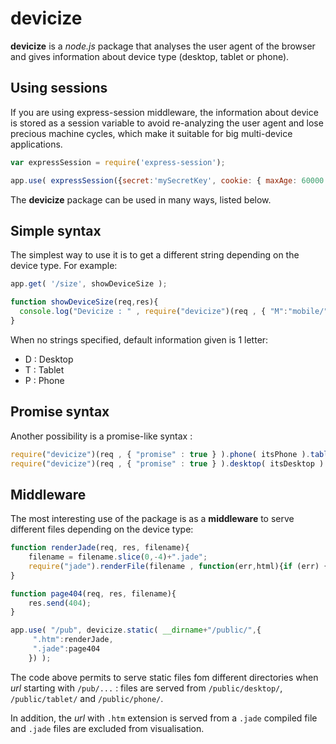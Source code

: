 # devicize #

**devicize** is a *node.js* package that analyses the user agent of the browser and gives information about device type (desktop, tablet or phone).

## Using sessions ##
If you are using express-session middleware, the information about device is stored as a session variable to avoid re-analyzing the user agent and lose precious machine cycles, which make it suitable for big multi-device applications.

```javascript
var expressSession = require('express-session');

app.use( expressSession({secret:'mySecretKey', cookie: { maxAge: 60000 }, resave:false, saveUninitialized:true}) );
```
The **devicize** package can be used in many ways, listed below.

## Simple syntax ##
The simplest way to use it is to get a different string depending on the device type. For example:

```javascript
app.get( '/size', showDeviceSize );

function showDeviceSize(req,res){
  console.log("Devicize : " , require("devicize")(req , { "M":"mobile/" , "T":"tablet/" , "P":"phone/" }));
}
```

When no strings specified, default information given is 1 letter:
  - D : Desktop 
  - T : Tablet
  - P : Phone

## Promise syntax ##

Another possibility is a promise-like syntax :

```javascript
require("devicize")(req , { "promise" : true } ).phone( itsPhone ).tablet( itsTablet ).desktop( itsDesktop );
require("devicize")(req , { "promise" : true } ).desktop( itsDesktop ).otherwise( itsNotDesktop );
```

## Middleware ##
The most interesting use of the package is as a **middleware** to serve different files depending on the device type:

```javascript
function renderJade(req, res, filename){
    filename = filename.slice(0,-4)+".jade";
    require("jade").renderFile(filename , function(err,html){if (err) {res.send(500);} else {res.send(200,html);}});
}

function page404(req, res, filename){
    res.send(404);
}

app.use( "/pub", devicize.static( __dirname+"/public/",{
     ".htm":renderJade,
     ".jade":page404
    }) );
```

The code above permits to serve static files fom different directories when *url* starting with `/pub/...` : files are served from `/public/desktop/`, `/public/tablet/` and `/public/phone/`.

In addition, the *url* with `.htm` extension is served from a `.jade` compiled file and `.jade` files are excluded from visualisation.
